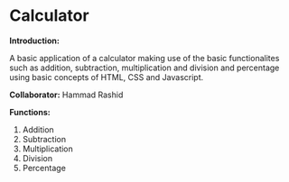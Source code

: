 # Calculator


**Introduction:**

A basic application of a calculator making use of the basic functionalites such as addition, subtraction, multiplication and division and percentage using basic concepts of
HTML, CSS and Javascript. 

**Collaborator:** 
Hammad Rashid

**Functions:**
1. Addition
2. Subtraction
3. Multiplication
4. Division
5. Percentage



